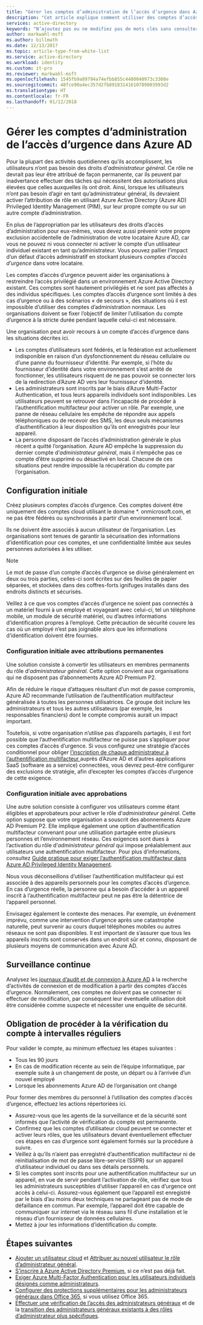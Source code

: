 ```yaml
---
title: "Gérer les comptes d’administration de l’accès d’urgence dans Azure AD | Microsoft Docs"
description: "Cet article explique comment utiliser des comptes d’accès d’urgence pour aider les organisations à restreindre l’accès privilégié au sein d’un environnement Azure Active Directory existant."
services: active-directory
keywords: "N’ajoutez pas ou ne modifiez pas de mots clés sans consulter votre expert SEO."
author: markwahl-msft
ms.author: billmath
ms.date: 12/13/2017
ms.topic: article-type-from-white-list
ms.service: active-directory
ms.workload: identity
ms.custom: it-pro
ms.reviewer: markwahl-msft
ms.openlocfilehash: 1545fb9a89794a74efbb855c4480040973c3308e
ms.sourcegitcommit: 48fce90a4ec357d2fb89183141610789003993d2
ms.translationtype: HT
ms.contentlocale: fr-FR
ms.lasthandoff: 01/12/2018
---
```

# <a name="manage-emergency-access-administrative-accounts-in-azure-ad"></a>Gérer les comptes d’administration de l’accès d’urgence dans Azure AD 

Pour la plupart des activités quotidiennes qu’ils accomplissent, les utilisateurs n’ont pas besoin des droits d’*administrateur général*. Ce rôle ne devrait pas leur être attribué de façon permanente, car ils peuvent par inadvertance effectuer des tâches qui nécessitent des autorisations plus élevées que celles auxquelles ils ont droit. Ainsi, lorsque les utilisateurs n’ont pas besoin d’agir en tant qu’administrateur général, ils devraient activer l’attribution de rôle en utilisant Azure Active Directory (Azure AD) Privileged Identity Management (PIM), sur leur propre compte ou sur un autre compte d’administration.

En plus de l’appropriation par les utilisateurs des droits d’accès d’administration pour eux-mêmes, vous devez aussi prévenir votre propre exclusion accidentelle de l’administration de votre locataire Azure AD, car vous ne pouvez ni vous connecter ni activer le compte d’un utilisateur individuel existant en tant qu’administrateur. Vous pouvez pallier l’impact d’un défaut d’accès administratif en stockant plusieurs *comptes d’accès d’urgence* dans votre locataire.

Les comptes d’accès d’urgence peuvent aider les organisations à restreindre l’accès privilégié dans un environnement Azure Active Directory existant. Ces comptes sont hautement privilégiés et ne sont pas affectés à des individus spécifiques. Les comptes d’accès d’urgence sont limités à des cas d’urgence ou à des scénarios « de secours », des situations où il est impossible d’utiliser des comptes d’administration normaux. Les organisations doivent se fixer l’objectif de limiter l’utilisation du compte d’urgence à la stricte durée pendant laquelle celui-ci est nécessaire.

Une organisation peut avoir recours à un compte d’accès d’urgence dans les situations décrites ici.

 - Les comptes d’utilisateurs sont fédérés, et la fédération est actuellement indisponible en raison d’un dysfonctionnement du réseau cellulaire ou d’une panne du fournisseur d’identité. Par exemple, si l’hôte du fournisseur d’identité dans votre environnement s’est arrêté de fonctionner, les utilisateurs risquent de ne pas pouvoir se connecter lors de la redirection d’Azure AD vers leur fournisseur d’identité. 
 - Les administrateurs sont inscrits par le biais d’Azure Multi-Factor Authentication, et tous leurs appareils individuels sont indisponibles. Les utilisateurs peuvent se retrouver dans l’incapacité de procéder à l’authentification multifacteur pour activer un rôle. Par exemple, une panne de réseau cellulaire les empêche de répondre aux appels téléphoniques ou de recevoir des SMS, les deux seuls mécanismes d’authentification à leur disposition qu’ils ont enregistrés pour leur appareil. 
 - La personne disposant de l’accès d’administration générale le plus récent a quitté l’organisation. Azure AD empêche la suppression du dernier compte d’*administrateur général*, mais il n’empêche pas ce compte d’être supprimé ou désactivé en local. Chacune de ces situations peut rendre impossible la récupération du compte par l’organisation.

## <a name="initial-configuration"></a>Configuration initiale

Créez plusieurs comptes d’accès d’urgence. Ces comptes doivent être uniquement des comptes cloud utilisant le domaine \*. onmicrosoft.com, et ne pas être fédérés ou synchronisés à partir d’un environnement local. 

Ils ne doivent être associés à aucun utilisateur de l’organisation. Les organisations sont tenues de garantir la sécurisation des informations d’identification pour ces comptes, et une confidentialité limitée aux seules personnes autorisées à les utiliser. 

> [!NOTE]
> Le mot de passe d’un compte d’accès d’urgence se divise généralement en deux ou trois parties, celles-ci sont écrites sur des feuilles de papier séparées, et stockées dans des coffres-forts ignifuges installés dans des endroits distincts et sécurisés. 
>
> Veillez à ce que vos comptes d’accès d’urgence ne soient pas connectés à un matériel fourni à un employé et voyageant avec celui-ci, tel un téléphone mobile, un module de sécurité matériel, ou d’autres informations d’identification propres à l’employé. Cette précaution de sécurité couvre les cas où un employé n’est pas joignable alors que les informations d’identification doivent être fournies. 

### <a name="initial-configuration-with-permanent-assignments"></a>Configuration initiale avec attributions permanentes

Une solution consiste à convertir les utilisateurs en membres permanents du rôle d’*administrateur général*. Cette option convient aux organisations qui ne disposent pas d’abonnements Azure AD Premium P2.

Afin de réduire le risque d’attaques résultant d’un mot de passe compromis, Azure AD recommande l’utilisation de l’authentification multifacteur généralisée à toutes les personnes utilisatrices. Ce groupe doit inclure les administrateurs et tous les autres utilisateurs (par exemple, les responsables financiers) dont le compte compromis aurait un impact important. 

Toutefois, si votre organisation n’utilise pas d’appareils partagés, il est fort possible que l’authentification multifacteur ne puisse pas s’appliquer pour ces comptes d’accès d’urgence. Si vous configurez une stratégie d’accès conditionnel pour obliger [l’inscription de chaque administrateur à l’authentification multifacteur ](https://docs.microsoft.com/azure/multi-factor-authentication/multi-factor-authentication-get-started-user-states) auprès d’Azure AD et d’autres applications SaaS (software as a service) connectées, vous devrez peut-être configurer des exclusions de stratégie, afin d’excepter les comptes d’accès d’urgence de cette exigence.

### <a name="initial-configuration-with-approvals"></a>Configuration initiale avec approbations

Une autre solution consiste à configurer vos utilisateurs comme étant éligibles et approbateurs pour activer le rôle d’*administrateur général*. Cette option suppose que votre organisation a souscrit des abonnements Azure AD Premium P2. Elle implique également une option d’authentification multifacteur convenant pour une utilisation partagée entre plusieurs personnes et l’environnement réseau. Ces exigences sont dues à l’activation du rôle d’*administrateur général* qui impose préalablement aux utilisateurs une authentification multifacteur. Pour plus d’informations, consultez [Guide pratique pour exiger l’authentification multifacteur dans Azure AD Privileged Identity Management](https://docs.microsoft.com/azure/active-directory/active-directory-privileged-identity-management-how-to-require-mfa).

Nous vous déconseillons d’utiliser l’authentification multifacteur qui est associée à des appareils personnels pour les comptes d’accès d’urgence. En cas d’urgence réelle, la personne qui a besoin d’accéder à un appareil inscrit à l’authentification multifacteur peut ne pas être la détentrice de l’appareil personnel. 

Envisagez également le contexte des menaces. Par exemple, un événement imprévu, comme une intervention d’urgence après une catastrophe naturelle, peut survenir au cours duquel téléphones mobiles ou autres réseaux ne sont pas disponibles. Il est important de s’assurer que tous les appareils inscrits sont conservés dans un endroit sûr et connu, disposant de plusieurs moyens de communication avec Azure AD.

## <a name="ongoing-monitoring"></a>Surveillance continue

Analysez les [journaux d’audit et de connexion à Azure AD](https://docs.microsoft.com/azure/active-directory/active-directory-reporting-activity-sign-ins) à la recherche d’activités de connexion et de modification à partir des comptes d’accès d’urgence. Normalement, ces comptes ne doivent pas se connecter ni effectuer de modification, par conséquent leur éventuelle utilisation doit être considérée comme suspecte et nécessiter une enquête de sécurité.

## <a name="account-check-validation-must-occur-at-regular-intervals"></a>Obligation de procéder à la vérification du compte à intervalles réguliers

Pour valider le compte, au minimum effectuez les étapes suivantes :
- Tous les 90 jours
- En cas de modification récente au sein de l’équipe informatique, par exemple suite à un changement de poste, un départ ou à l’arrivée d’un nouvel employé
- Lorsque les abonnements Azure AD de l’organisation ont changé

Pour former des membres du personnel à l’utilisation des comptes d’accès d’urgence, effectuez les actions répertoriées ici.

* Assurez-vous que les agents de la surveillance et de la sécurité sont informés que l’activité de vérification du compte est permanente.
* Confirmez que les comptes d’utilisateur cloud peuvent se connecter et activer leurs rôles, que les utilisateurs devant éventuellement effectuer ces étapes en cas d’urgence sont également formés sur la procédure à suivre.
* Veillez à qu’ils n’aient pas enregistré d’authentification multifacteur ni de réinitialisation de mot de passe libre-service (SSPR) sur un appareil d’utilisateur individuel ou dans ses détails personnels. 
* Si les comptes sont inscrits pour une authentification multifacteur sur un appareil, en vue de servir pendant l’activation de rôle, vérifiez que tous les administrateurs susceptibles d’utiliser l’appareil en cas d’urgence ont accès à celui-ci. Assurez-vous également que l’appareil est enregistré par le biais d’au moins deux techniques ne partageant pas de mode de défaillance en commun. Par exemple, l’appareil doit être capable de communiquer sur internet via le réseau sans fil d’une installation et le réseau d’un fournisseur de données cellulaires.
* Mettez à jour les informations d’identification du compte.

## <a name="next-steps"></a>Étapes suivantes
- [Ajouter un utilisateur cloud](add-users-azure-active-directory.md) et [Attribuer au nouvel utilisateur le rôle d’administrateur général](active-directory-users-assign-role-azure-portal.md).
- [S’inscrire à Azure Active Directory Premium](active-directory-get-started-premium.md), si ce n’est pas déjà fait.
- [Exiger Azure Multi-Factor Authentication pour les utilisateurs individuels désignés comme administrateurs](https://docs.microsoft.com/azure/multi-factor-authentication/multi-factor-authentication-get-started-user-states).
- [Configurer des protections supplémentaires pour les administrateurs généraux dans Office 365](https://support.office.com/article/Protect-your-Office-365-global-administrator-accounts-6b4ded77-ac8d-42ed-8606-c014fd947560), si vous utilisez Office 365.
- [Effectuer une vérification de l’accès des administrateurs généraux](active-directory-privileged-identity-management-how-to-start-security-review.md) et de la [transition des administrateurs généraux existants à des rôles d’administrateur plus spécifiques](active-directory-assign-admin-roles-azure-portal.md).


